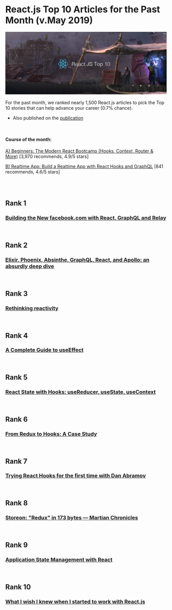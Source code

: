 
# React.js Top 10 Articles for the Past Month (v.May 2019)

<img src="Top10-Dec-React.png" width="800" alt="Mybridge"></a>

For the past month, we ranked nearly 1,500 React.js articles to pick the Top 10 stories that can help advance your career (0.7% chance).
 
* Also published on the [publication](https://medium.mybridge.co/react-js-top-10-articles-for-the-past-month-v-may-2019-c0729e8a66c5)

<br>

#### Course of the month:

[A) Beginners: The Modern React Bootcamp (Hooks, Context, Router & More)](http://bit.ly/2PRSM0r) [3,970 recommends, 4.9/5 stars]

[B) Realtime App: Build a Realtime App with React Hooks and GraphQL](http://bit.ly/2H5sG6d) [841 recommends, 4.6/5 stars]

<br>

<br>

## Rank 1
### [Building the New facebook.com with React, GraphQL and Relay](https://developers.facebook.com/videos/2019/building-the-new-facebookcom-with-react-graphql-and-relay?utm_source=mybridge&utm_medium=blog&utm_campaign=read_more)


<br>

## Rank 2
### [Elixir, Phoenix, Absinthe, GraphQL, React, and Apollo: an absurdly deep dive](https://schneider.dev/blog/elixir-phoenix-absinthe-graphql-react-apollo-absurdly-deep-dive?utm_source=mybridge&utm_medium=blog&utm_campaign=read_more)


<br>

## Rank 3
### [Rethinking reactivity](https://svelte.dev/blog/svelte-3-rethinking-reactivity?utm_source=mybridge&utm_medium=blog&utm_campaign=read_more)


<br>

## Rank 4
### [A Complete Guide to useEffect](https://overreacted.io/a-complete-guide-to-useeffect?utm_source=mybridge&utm_medium=blog&utm_campaign=read_more)


<br>

## Rank 5
### [React State with Hooks: useReducer, useState, useContext](https://www.robinwieruch.de/react-state-usereducer-usestate-usecontext?utm_source=mybridge&utm_medium=blog&utm_campaign=read_more)


<br>

## Rank 6
### [From Redux to Hooks: A Case Study](https://staleclosures.dev/from-redux-to-hooks-case-study?utm_source=mybridge&utm_medium=blog&utm_campaign=read_more)


<br>

## Rank 7
### [Trying React Hooks for the first time with Dan Abramov](https://www.youtube.com/watch?v=G-aO5hzo1aw?utm_source=mybridge&utm_medium=blog&utm_campaign=read_more)


<br>

## Rank 8
### [Storeon: "Redux" in 173 bytes — Martian Chronicles](https://evilmartians.com/chronicles/storeon-redux-in-173-bytes?utm_source=mybridge&utm_medium=blog&utm_campaign=read_more)


<br>

## Rank 9
### [Application State Management with React](https://kentcdodds.com/blog/application-state-management-with-react?utm_source=mybridge&utm_medium=blog&utm_campaign=read_more)


<br>

## Rank 10
### [What I wish I knew when I started to work with React.js](https://medium.freecodecamp.org/what-i-wish-i-knew-when-i-started-to-work-with-react-js-3ba36107fd13?utm_source=mybridge&utm_medium=blog&utm_campaign=read_more)
